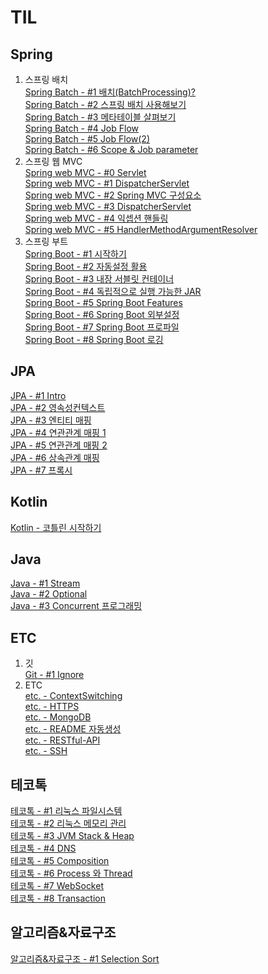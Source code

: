 # TIL
## Spring
1. 스프링 배치  
[Spring Batch - #1 배치(BatchProcessing)?](./spring/batch/SpringBatchApplication.md)  
[Spring Batch - #2 스프링 배치 사용해보기](./spring/batch/SpringBatchApplication1.md)  
[Spring Batch - #3 메타테이블 살펴보기](./spring/batch/SpringBatchMetaTable.md)  
[Spring Batch - #4 Job Flow](./spring/batch/SpringBatchApplication2.md)  
[Spring Batch - #5 Job Flow(2)](./spring/batch/SpringBatchApplication3.md)  
[Spring Batch - #6 Scope & Job parameter](./spring/batch/SpringBatchApplication4.md)  
2. 스프링 웹 MVC  
[Spring web MVC - #0 Servlet ](./spring/webmvc/mvc1-ServletApplication.md)  
[Spring web MVC - #1 DispatcherServlet](./spring/webmvc/mvc2-DispatcherServlet0.md)  
[Spring web MVC - #2 Spring MVC 구성요소](./spring/webmvc/mvc3-DispatcherServletComponent.md)  
[Spring web MVC - #3 DispatcherServlet](./spring/webmvc/mvc4-DispatcherServlet1.md)  
[Spring web MVC - #4 익셉션 핸들링](./spring/webmvc/mvc5-HandlingException.md)  
[Spring web MVC - #5 HandlerMethodArgumentResolver](./spring/webmvc/mvc6-HandlerMethodArgumentResolver.md)  
3. 스프링 부트  
[Spring Boot - #1 시작하기](./spring/boot/SpringBootBasic1.md)  
[Spring Boot - #2 자동설정 활용](./spring/boot/SpringBootBasic2.md)  
[Spring Boot - #3 내장 서블릿 컨테이너](./spring/boot/SpringBootBasic3_imbeded_sevlet_container.md)  
[Spring Boot - #4 독립적으로 실행 가능한 JAR](./spring/boot/SpringBootBasic4.md)  
[Spring Boot - #5 Spring Boot Features](./spring/boot/SpringBootBasic5.md)  
[Spring Boot - #6 Spring Boot 외부설정](./spring/boot/SpringBootBasic6.md)  
[Spring Boot - #7 Spring Boot 프로파일  ](./spring/boot/SpringBootBasic7.md)  
[Spring Boot - #8 Spring Boot 로깅  ](./spring/boot/SpringBootBasic8.md)  
## JPA
[JPA - #1 Intro](./jpa/jpa1-intro.md)  
[JPA - #2 영속성컨텍스트](./jpa/jpa2-persistenceContext.md)  
[JPA - #3 엔티티 매핑](./jpa/jpa3-mapping.md)  
[JPA - #4 연관관계 매핑 1](./jpa/jpa4-realationmapping1.md)  
[JPA - #5 연관관계 매핑 2](./jpa/jpa5-relationmapping2.md)  
[JPA - #6 상속관계 매핑](./jpa/jpa6-inheritancerelationmapping.md)  
[JPA - #7 프록시](./jpa/jpa7-proxy.md)  
## Kotlin
[Kotlin -  코틀린 시작하기](./kotlin/KotlinIntro.md)  
## Java
[Java - #1 Stream ](./java/JavaStream.md)  
[Java - #2 Optional](./java/JavaOptional.md)  
[Java - #3 Concurrent 프로그래밍 ](./java/JavaConcurrent.md)  
## ETC
1. 깃  
[Git - #1 Ignore](./git/Ignore.md)  
2. ETC  
[etc. -  ContextSwitching](./etc/ContextSwitching.md)  
[etc. -  HTTPS ](./etc/Https.md)  
[etc. -  MongoDB](./etc/MongoDB.md)  
[etc. -  README 자동생성](./etc/ReadMeAutoCreator.md)  
[etc. -  RESTful-API](./etc/RESTfulAPI.md)  
[etc. -  SSH](./etc/SSH.md)  
## 테코톡
[테코톡 - #1 리눅스 파일시스템](./techtalk/t1-LinuxFileSystem.md)  
[테코톡 - #2 리눅스 메모리 관리](./techtalk/t2-LinuxMemory.md)  
[테코톡 - #3 JVM Stack & Heap](./techtalk/t3-JVM_Stack_Heap.md)  
[테코톡 - #4 DNS](./techtalk/t4-DNS.md)  
[테코톡 - #5 Composition](./techtalk/t5-Composition.md)  
[테코톡 - #6 Process 와 Thread](./techtalk/t6-ProcessThread.md)  
[테코톡 - #7 WebSocket](./techtalk/t7-WebSocket.md)  
[테코톡 - #8 Transaction](./techtalk/t8-transaction.md)  
## 알고리즘&자료구조
[알고리즘&자료구조 - #1 Selection Sort](./algorithm/a1-SelectionSort.md)  
